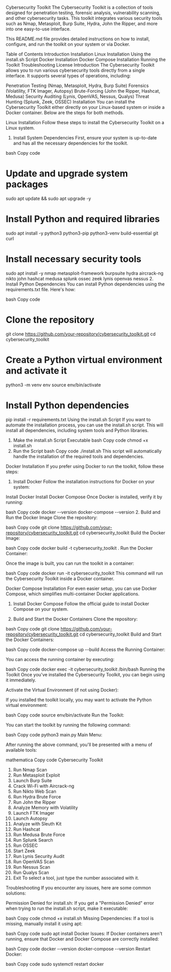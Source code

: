 Cybersecurity Toolkit
The Cybersecurity Toolkit is a collection of tools designed for penetration testing, forensic analysis, vulnerability scanning, and other cybersecurity tasks. This toolkit integrates various security tools such as Nmap, Metasploit, Burp Suite, Hydra, John the Ripper, and more into one easy-to-use interface.

This README.md file provides detailed instructions on how to install, configure, and run the toolkit on your system or via Docker.

Table of Contents
Introduction
Installation
Linux Installation
Using the install.sh Script
Docker Installation
Docker Compose Installation
Running the Toolkit
Troubleshooting
License
Introduction
The Cybersecurity Toolkit allows you to run various cybersecurity tools directly from a single interface. It supports several types of operations, including:

Penetration Testing (Nmap, Metasploit, Hydra, Burp Suite)
Forensics (Volatility, FTK Imager, Autopsy)
Brute-Forcing (John the Ripper, Hashcat, Medusa)
Security Auditing (Lynis, OpenVAS, Nessus, Qualys)
Threat Hunting (Splunk, Zeek, OSSEC)
Installation
You can install the Cybersecurity Toolkit either directly on your Linux-based system or inside a Docker container. Below are the steps for both methods.

Linux Installation
Follow these steps to install the Cybersecurity Toolkit on a Linux system.

1. Install System Dependencies
First, ensure your system is up-to-date and has all the necessary dependencies for the toolkit.

bash
Copy code
# Update and upgrade system packages
sudo apt update && sudo apt upgrade -y

# Install Python and required libraries
sudo apt install -y python3 python3-pip python3-venv build-essential git curl

# Install necessary security tools
sudo apt install -y nmap metasploit-framework burpsuite hydra aircrack-ng nikto john hashcat medusa splunk ossec zeek lynis openvas nessus
2. Install Python Dependencies
You can install Python dependencies using the requirements.txt file. Here's how:

bash
Copy code
# Clone the repository
git clone https://github.com/your-repository/cybersecurity_toolkit.git
cd cybersecurity_toolkit

# Create a Python virtual environment and activate it
python3 -m venv env
source env/bin/activate

# Install Python dependencies
pip install -r requirements.txt
Using the install.sh Script
If you want to automate the installation process, you can use the install.sh script. This will install all dependencies, including system tools and Python libraries.

1. Make the install.sh Script Executable
bash
Copy code
chmod +x install.sh
2. Run the Script
bash
Copy code
./install.sh
This script will automatically handle the installation of the required tools and dependencies.

Docker Installation
If you prefer using Docker to run the toolkit, follow these steps:

1. Install Docker
Follow the installation instructions for Docker on your system:

Install Docker
Install Docker Compose
Once Docker is installed, verify it by running:

bash
Copy code
docker --version
docker-compose --version
2. Build and Run the Docker Image
Clone the repository:

bash
Copy code
git clone https://github.com/your-repository/cybersecurity_toolkit.git
cd cybersecurity_toolkit
Build the Docker Image:

bash
Copy code
docker build -t cybersecurity_toolkit .
Run the Docker Container:

Once the image is built, you can run the toolkit in a container:

bash
Copy code
docker run -it cybersecurity_toolkit
This command will run the Cybersecurity Toolkit inside a Docker container.

Docker Compose Installation
For even easier setup, you can use Docker Compose, which simplifies multi-container Docker applications.

1. Install Docker Compose
Follow the official guide to install Docker Compose on your system.

2. Build and Start the Docker Containers
Clone the repository:

bash
Copy code
git clone https://github.com/your-repository/cybersecurity_toolkit.git
cd cybersecurity_toolkit
Build and Start the Docker Containers:

bash
Copy code
docker-compose up --build
Access the Running Container:

You can access the running container by executing:

bash
Copy code
docker exec -it cybersecurity_toolkit /bin/bash
Running the Toolkit
Once you've installed the Cybersecurity Toolkit, you can begin using it immediately.

Activate the Virtual Environment (if not using Docker):

If you installed the toolkit locally, you may want to activate the Python virtual environment:

bash
Copy code
source env/bin/activate
Run the Toolkit:

You can start the toolkit by running the following command:

bash
Copy code
python3 main.py
Main Menu:

After running the above command, you'll be presented with a menu of available tools:

mathematica
Copy code
Cybersecurity Toolkit
1. Run Nmap Scan
2. Run Metasploit Exploit
3. Launch Burp Suite
4. Crack Wi-Fi with Aircrack-ng
5. Run Nikto Web Scan
6. Run Hydra Brute Force
7. Run John the Ripper
8. Analyze Memory with Volatility
9. Launch FTK Imager
10. Launch Autopsy
11. Analyze with Sleuth Kit
12. Run Hashcat
13. Run Medusa Brute Force
14. Run Splunk Search
15. Run OSSEC
16. Start Zeek
17. Run Lynis Security Audit
18. Run OpenVAS Scan
19. Run Nessus Scan
20. Run Qualys Scan
21. Exit
To select a tool, just type the number associated with it.

Troubleshooting
If you encounter any issues, here are some common solutions:

Permission Denied for install.sh: If you get a "Permission Denied" error when trying to run the install.sh script, make it executable:

bash
Copy code
chmod +x install.sh
Missing Dependencies: If a tool is missing, manually install it using apt:

bash
Copy code
sudo apt install <missing-tool>
Docker Issues: If Docker containers aren't running, ensure that Docker and Docker Compose are correctly installed:

bash
Copy code
docker --version
docker-compose --version
Restart Docker:

bash
Copy code
sudo systemctl restart docker
